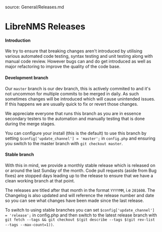 source: General/Releases.md
# LibreNMS Releases

#### Introduction
We try to ensure that breaking changes aren't introduced by utilising various automated 
code testing, syntax testing and unit testing along with manual code review. However 
bugs can and do get introduced as well as major refactoring to improve the quality of 
the code base.

#### Development branch
Our `master` branch is our dev branch, this is actively commited to and it's not uncommon 
for multiple commits to be merged in daily. As such sometimes changes will be introduced 
which will cause unintended issues. If this happens we are usually quick to fix or 
revert those changes.

We appreciate everyone that runs this branch as you are in essence secondary testers to 
the automation and manually testing that is done during the merge stages.

You can configure your install (this is the default) to use this branch by setting `$config['update_channel'] = 'master';` 
in `config.php` and ensuring you switch to the master branch with `git checkout master`.

#### Stable branch
With this in mind, we provide a monthly stable release which is released on or around 
the last Sunday of the month. Code pull requests (aside from Bug fixes) are stopped days 
leading up to the release to ensure that we have a clean working branch at that point.

The releases are titled after that month in the format `YYYYMM`, i.e `201608`. The 
Changelog is also updated and will reference the release number and date so you can see 
what changes have been made since the last release.

To switch to using stable branches you can set `$config['update_channel'] = 'release';` 
in config.php and then switch to the latest release branch with `git fetch --tags && git checkout $(git describe --tags $(git rev-list --tags --max-count=1))`.

